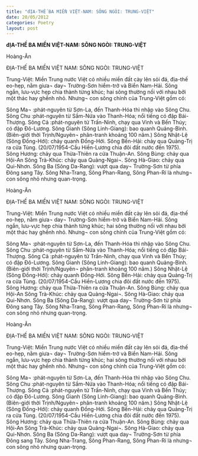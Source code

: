 ```yaml
---
title: "đỊA-THẾ BA MIỀN VIỆT-NAM: SÔNG NGÒI: TRUNG-VIỆT"
date: 20/05/2012
categories: Poetry
layout: post
---
```


**đỊA-THẾ BA MIỀN VIỆT-NAM: SÔNG NGÒI: TRUNG-VIỆT**

Hoàng-Ân

ĐỊA-THẾ BA MIỀN VIỆT NAM: SÔNG NGÒI: TRUNG-VIỆT


Trung-Việt:  Miền Trung nước Việt có nhiều miền đất cày lên sỏi đá, địa-thế eo-hẹp, nằm giưa¬ day¬ Trường-Sơn hiểm-trở và Biển Nam-Hải. Sông ngắn, lưu-vực hẹp chia thành từng khúc; hai sông thường nối với nhau bởi một thác hay ghềnh nhỏ.  Nhưng¬ con sông chính của Trung-Việt gồm có:

Sông Ma¬ :phát-nguyên từ Sơn-La, đến Thanh-Hóa thì nhập vào Sông Chu.
Sông Chu  :phát-nguyên từ Sầm-Nứa vào Thanh-Hóa; nổi tiếng có đập Bái-Thượng.
Sông Cả    :phát-nguyên từ Trấn-Ninh, chạy qua Vinh và Bến Thúy; có đập Đô-Lương.
Sông Gianh (Sông Linh-Giang): bao quanh Quảng-Bình. (Biên-giới thời Trịnh/Nguyên¬ phân-tranh khoảng 100 năm.)
Sông Nhật-Lệ (Sông Đồng-Hới): chảy quanh Đồng-Hới.
Sông Bến-Hải: chảy qua Quảng-Trị ra cửa Tùng. (20/07/1954-Cầu Hiền-Lương chia đôi đất nước đến 1975).
Sông Hương: chảy qua Thừa-Thiên ra cửa Thuận-An.
Sông Bùng: chảy qua Hội-An
Sông Trà-Khúc: chảy qua Quảng-Ngai¬.
Sông Hà-Giao: chảy qua Qui-Nhơn.
Sông Ba (Sông Da-Rang): vượt qua day¬ Trường-Sơn từ phía Đông sang Tây.
Sông Nha-Trang, Sông Phan-Rang, Sông Phan-Rí là nhưng¬ con sông nhỏ nhưng quan-trọng.

Hoàng-Ân

ĐỊA-THẾ BA MIỀN VIỆT NAM: SÔNG NGÒI: TRUNG-VIỆT


Trung-Việt:  Miền Trung nước Việt có nhiều miền đất cày lên sỏi đá, địa-thế eo-hẹp, nằm giưa¬ day¬ Trường-Sơn hiểm-trở và Biển Nam-Hải. Sông ngắn, lưu-vực hẹp chia thành từng khúc; hai sông thường nối với nhau bởi một thác hay ghềnh nhỏ.  Nhưng¬ con sông chính của Trung-Việt gồm có:

Sông Ma¬ :phát-nguyên từ Sơn-La, đến Thanh-Hóa thì nhập vào Sông Chu.
Sông Chu  :phát-nguyên từ Sầm-Nứa vào Thanh-Hóa; nổi tiếng có đập Bái-Thượng.
Sông Cả    :phát-nguyên từ Trấn-Ninh, chạy qua Vinh và Bến Thúy; có đập Đô-Lương.
Sông Gianh (Sông Linh-Giang): bao quanh Quảng-Bình. (Biên-giới thời Trịnh/Nguyên¬ phân-tranh khoảng 100 năm.)
Sông Nhật-Lệ (Sông Đồng-Hới): chảy quanh Đồng-Hới.
Sông Bến-Hải: chảy qua Quảng-Trị ra cửa Tùng. (20/07/1954-Cầu Hiền-Lương chia đôi đất nước đến 1975).
Sông Hương: chảy qua Thừa-Thiên ra cửa Thuận-An.
Sông Bùng: chảy qua Hội-An
Sông Trà-Khúc: chảy qua Quảng-Ngai¬.
Sông Hà-Giao: chảy qua Qui-Nhơn.
Sông Ba (Sông Da-Rang): vượt qua day¬ Trường-Sơn từ phía Đông sang Tây.
Sông Nha-Trang, Sông Phan-Rang, Sông Phan-Rí là nhưng¬ con sông nhỏ nhưng quan-trọng.

Hoàng-Ân

ĐỊA-THẾ BA MIỀN VIỆT NAM: SÔNG NGÒI: TRUNG-VIỆT


Trung-Việt:  Miền Trung nước Việt có nhiều miền đất cày lên sỏi đá, địa-thế eo-hẹp, nằm giưa¬ day¬ Trường-Sơn hiểm-trở và Biển Nam-Hải. Sông ngắn, lưu-vực hẹp chia thành từng khúc; hai sông thường nối với nhau bởi một thác hay ghềnh nhỏ.  Nhưng¬ con sông chính của Trung-Việt gồm có:

Sông Ma¬ :phát-nguyên từ Sơn-La, đến Thanh-Hóa thì nhập vào Sông Chu.
Sông Chu  :phát-nguyên từ Sầm-Nứa vào Thanh-Hóa; nổi tiếng có đập Bái-Thượng.
Sông Cả    :phát-nguyên từ Trấn-Ninh, chạy qua Vinh và Bến Thúy; có đập Đô-Lương.
Sông Gianh (Sông Linh-Giang): bao quanh Quảng-Bình. (Biên-giới thời Trịnh/Nguyên¬ phân-tranh khoảng 100 năm.)
Sông Nhật-Lệ (Sông Đồng-Hới): chảy quanh Đồng-Hới.
Sông Bến-Hải: chảy qua Quảng-Trị ra cửa Tùng. (20/07/1954-Cầu Hiền-Lương chia đôi đất nước đến 1975).
Sông Hương: chảy qua Thừa-Thiên ra cửa Thuận-An.
Sông Bùng: chảy qua Hội-An
Sông Trà-Khúc: chảy qua Quảng-Ngai¬.
Sông Hà-Giao: chảy qua Qui-Nhơn.
Sông Ba (Sông Da-Rang): vượt qua day¬ Trường-Sơn từ phía Đông sang Tây.
Sông Nha-Trang, Sông Phan-Rang, Sông Phan-Rí là nhưng¬ con sông nhỏ nhưng quan-trọng.
